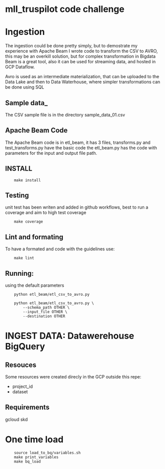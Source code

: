 # mll_truspilot code challenge

# Ingestion
The ingestion could be done pretty simply, but to demostrate my experience with Apache Beam
I wrote code to transform the CSV to AVRO, this may be an overkill solution, but for complex transformation
in Bigdata Beam is a great tool, also it can be used for streaming data, and hosted in GCP Dataflow.

Avro is used as an intermediate materialization, that can be uploaded to the Data Lake
and then to Data Waterhouse, where simpler transformations can be done using SQL

## Sample data_
The CSV sample file is in the directory sample_data_01.csv

## Apache Beam Code
The Apache Beam code is in etl_beam, it has 3 files, transforms.py and test_transforms.py have the basic code
the etl_beam.py has the code with parameters for the input and output file path.

## INSTALL
```
    make install
```

## Testing
unit test has been writen and added in github workflows, best to run a coverage and aim to high test coverage
```
    make coverage
```

## Lint and formating
To have a formated and code with the guidelines use:
```
    make lint
```

## Running:
using the default parameters
```
    python etl_beam/etl_csv_to_avro.py
```

```
    python etl_beam/etl_csv_to_avro.py \
        --schema_path OTHER \
        --input_file OTHER \
        --destination OTHER
```


# INGEST DATA: Datawerehouse BigQuery

## Resouces
Some resources were created direcly in the GCP outside this repe:
* project_id
* dataset

## Requirements
gcloud skd

# One time load
```
    source load_to_bq/variables.sh
    make print_variables
    make bq_load
```
